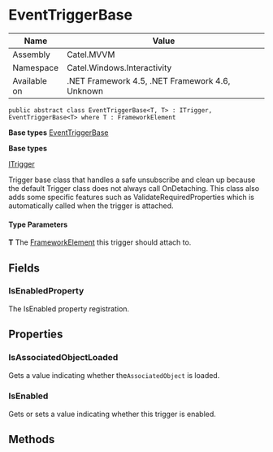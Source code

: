 

# EventTriggerBase

Name|Value
---|---
Assembly|Catel.MVVM
Namespace|Catel.Windows.Interactivity
Available on|.NET Framework 4.5, .NET Framework 4.6, Unknown

```
public abstract class EventTriggerBase<T, T> : ITrigger, EventTriggerBase<T> where T : FrameworkElement 
```

**Base types**
[EventTriggerBase]()

**Base types**

[ITrigger](/Catel.MVVM\Catel\Windows\Interactivity\ITrigger.md)


Trigger base class that handles a safe unsubscribe and clean up because the default Trigger class does not always call OnDetaching. This class also adds some specific features such as ValidateRequiredProperties which is automatically called when the trigger is attached.

#### Type Parameters

**T**
The [FrameworkElement](#) this trigger should attach to.



## Fields

### IsEnabledProperty

The IsEnabled property registration.



## Properties

### IsAssociatedObjectLoaded

Gets a value indicating whether the`AssociatedObject` is loaded.



### IsEnabled

Gets or sets a value indicating whether this trigger is enabled.



## Methods

